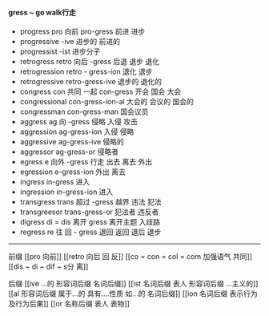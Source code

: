 ####  gress  ~ go walk行走

- progress  pro  向前  pro-gress 前进 进步
- progressive -ive  进步的 前进的
- progressist -ist 进步分子
- retrogress retro 向后 -gress 后退 退步 退化
- retrogression  retro - gress-ion 退化 退步
- retrogressive retro-gress-ive  退步的 退化的
- congress con 共同 一起  con-gress 开会 国会  大会 
- congressional con-gress-ion-al 大会的 会议的 国会的
- congressman con-gress-man 国会议员
- aggress ag 向 -gress 侵略 入侵  攻击
- aggression ag-gress-ion 入侵 侵略
- aggressive  ag-gress-ive 侵略的 
- aggressor ag-gress-or 侵略者
- egress e 向外 -gress 行走   出去 离去 外出
- egression e-gress-ion 外出 离去
- ingress in-gress 进入
- ingression in-gress-ion 进入
- transgress trans 超过 -gress  越界 违法 犯法
- transgreesor trans-gress-or 犯法者  违反者
- digress  di = dis 离开 gress  离开主题 入歧路
- regress re 往 回  - gress 退回 返回 退后 退步

---
前缀
[[pro 向前]]
[[retro  向后 回  反]]
[[co = con  = col = com  加强语气 共同]]
[[dis  ~ di ~ dif ~ s分 离]]

后缀
[[ive ...的 形容词后缀 名词后缀]]
[[ist  名词后缀 表人 形容词后缀 ...主义的]]
[[al 形容词后缀   属于...的  具有....性质  如...的   名词后缀]]
[[ion  名词后缀 表示行为及行为后果]]
[[or 名称后缀 表人 表物]]
